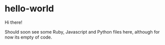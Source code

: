 # hello-world

Hi there!

Should soon see some Ruby, Javascript and Python files here, although for now its empty of code.

